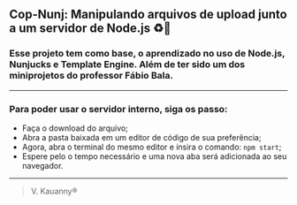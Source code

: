 ## Cop-Nunj: Manipulando arquivos de upload junto a um servidor de Node.js :recycle::beginner:

### Esse projeto tem como base, o aprendizado no uso de Node.js, Nunjucks e Template Engine. Além de ter sido um dos miniprojetos do professor Fábio Bala.

<hr>

### Para poder usar o servidor interno, siga os passo:

- Faça o download do arquivo;
- Abra a pasta baixada em um editor de código de sua preferência;
- Agora, abra o terminal do mesmo editor e insira o comando:
    ```npm start```;
- Espere pelo o tempo necessário e uma nova aba será adicionada ao seu navegador.
<hr>

> V. Kauanny®

